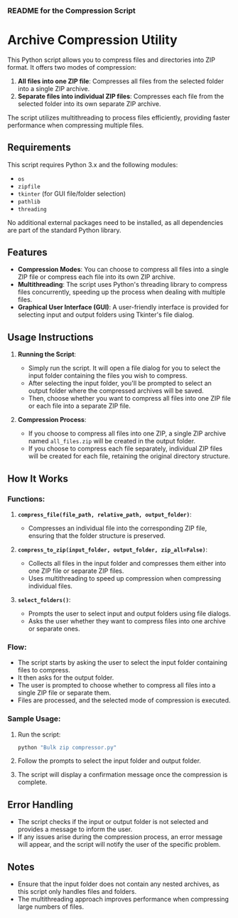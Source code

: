 ### README for the Compression Script

# Archive Compression Utility

This Python script allows you to compress files and directories into ZIP format. It offers two modes of compression:
1. **All files into one ZIP file**: Compresses all files from the selected folder into a single ZIP archive.
2. **Separate files into individual ZIP files**: Compresses each file from the selected folder into its own separate ZIP archive.

The script utilizes multithreading to process files efficiently, providing faster performance when compressing multiple files.

## Requirements

This script requires Python 3.x and the following modules:
- `os`
- `zipfile`
- `tkinter` (for GUI file/folder selection)
- `pathlib`
- `threading`

No additional external packages need to be installed, as all dependencies are part of the standard Python library.

## Features

- **Compression Modes**: You can choose to compress all files into a single ZIP file or compress each file into its own ZIP archive.
- **Multithreading**: The script uses Python's threading library to compress files concurrently, speeding up the process when dealing with multiple files.
- **Graphical User Interface (GUI)**: A user-friendly interface is provided for selecting input and output folders using Tkinter's file dialog.

## Usage Instructions

1. **Running the Script**:
   - Simply run the script. It will open a file dialog for you to select the input folder containing the files you wish to compress.
   - After selecting the input folder, you'll be prompted to select an output folder where the compressed archives will be saved.
   - Then, choose whether you want to compress all files into one ZIP file or each file into a separate ZIP file.

2. **Compression Process**:
   - If you choose to compress all files into one ZIP, a single ZIP archive named `all_files.zip` will be created in the output folder.
   - If you choose to compress each file separately, individual ZIP files will be created for each file, retaining the original directory structure.

## How It Works

### Functions:

1. **`compress_file(file_path, relative_path, output_folder)`**:
   - Compresses an individual file into the corresponding ZIP file, ensuring that the folder structure is preserved.
   
2. **`compress_to_zip(input_folder, output_folder, zip_all=False)`**:
   - Collects all files in the input folder and compresses them either into one ZIP file or separate ZIP files.
   - Uses multithreading to speed up compression when compressing individual files.
   
3. **`select_folders()`**:
   - Prompts the user to select input and output folders using file dialogs.
   - Asks the user whether they want to compress files into one archive or separate ones.

### Flow:
- The script starts by asking the user to select the input folder containing files to compress.
- It then asks for the output folder.
- The user is prompted to choose whether to compress all files into a single ZIP file or separate them.
- Files are processed, and the selected mode of compression is executed.

### Sample Usage:

1. Run the script:
   ```bash
   python "Bulk zip compressor.py"
   ```

2. Follow the prompts to select the input folder and output folder.

3. The script will display a confirmation message once the compression is complete.

## Error Handling

- The script checks if the input or output folder is not selected and provides a message to inform the user.
- If any issues arise during the compression process, an error message will appear, and the script will notify the user of the specific problem.

## Notes

- Ensure that the input folder does not contain any nested archives, as this script only handles files and folders.
- The multithreading approach improves performance when compressing large numbers of files.

